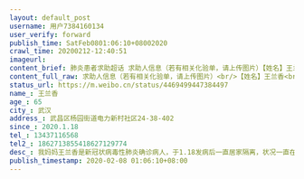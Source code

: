 ```yaml
---
layout: default_post
username: 用户7384160134
user_verify: forward
publish_time: SatFeb0801:06:10+08002020
crawl_time: 20200212-12:40:51
imageurl: 
content_brief: 肺炎患者求助超话 求助人信息（若有相关化验单，请上传图片）【姓名】王兰香【年龄】65【所在城市】武汉【所在小区、社区】武昌区杨园街道电力新村社区24-38-402【患病时间】2020.1.18【联系方式】13437116568【其他紧急联系人】18627138554   18627129774【病情描述】我妈妈王兰香是新冠 ...全文
content_full_raw: 求助人信息（若有相关化验单，请上传图片）<br/>【姓名】王兰香<br/>【年龄】65<br/>【所在城市】武汉<br/>【所在小区、社区】武昌区杨园街道电力新村社区24-38-402<br/>【患病时间】2020.1.18<br/>【联系方式】13437116568<br/>【其他紧急联系人】1862713855418627129774<br/>【病情描述】<br/>我妈妈王兰香是新冠状病毒性肺炎确诊病人，于1.18发病后一直居家隔离，状况一直在恶化，不吃不喝浑身疼痛咳嗽好多天了，经过十几天无数次努力终于求得了一个送医的机会，送往方舱医院隔离，于2.7晚上6点送往方舱医院，医院那边因为量不出我妈妈的血压，现在半夜要退回社区来。本来我妈妈身体就不好，65岁了，因为产后大出血患有许莫氏综合症，胆囊也被切除了，身体一直不好，再加上这几天几乎没吃什么东西，血压肯定很低，而且我们家因为照顾我妈妈已经有5人疑似染病。现在送回来，病人本身因为今天的颠簸都没得到很好的休息，现在方舱医院又冷，医者仁心，这是准备看着3个家庭全面染病绝户吗！
status_url: https://m.weibo.cn/status/4469499447384497
name_: 王兰香
age_: 65
city_: 武汉
address_: 武昌区杨园街道电力新村社区24-38-402
since_: 2020.1.18
tel_: 13437116568
tel2_: 1862713855418627129774
desc_: 我妈妈王兰香是新冠状病毒性肺炎确诊病人，于1.18发病后一直居家隔离，状况一直在恶化，不吃不喝浑身疼痛咳嗽好多天了，经过十几天无数次努力终于求得了一个送医的机会，送往方舱医院隔离，于2.7晚上6点送往方舱医院，医院那边因为量不出我妈妈的血压，现在半夜要退回社区来。本来我妈妈身体就不好，65岁了，因为产后大出血患有许莫氏综合症，胆囊也被切除了，身体一直不好，再加上这几天几乎没吃什么东西，血压肯定很低，而且我们家因为照顾我妈妈已经有5人疑似染病。现在送回来，病人本身因为今天的颠簸都没得到很好的休息，现在方舱医院又冷，医者仁心，这是准备看着3个家庭全面染病绝户吗！
publish_timestamp: 2020-02-08 01:06:10+08:00
---
```

